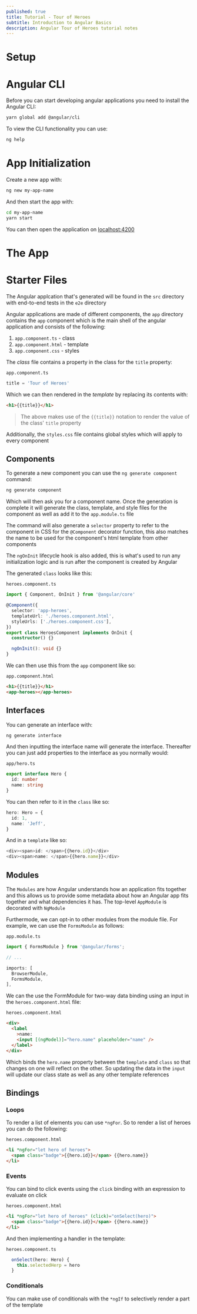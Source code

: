```yaml
---
published: true
title: Tutorial - Tour of Heroes
subtitle: Introduction to Angular Basics
description: Angular Tour of Heroes tutorial notes
---
```


# Setup

# Angular CLI

Before you can start developing angular applications you need to install the Angular CLI:

```sh
yarn global add @angular/cli
```

To view the CLI functionality you can use:

```sh
ng help
```

# App Initialization

Create a new app with:

```sh
ng new my-app-name
```

And then start the app with:

```sh
cd my-app-name
yarn start
```

You can then open the application on [localhost:4200](http://localhost:4200)

# The App

# Starter Files

The Angular applcation that's generated will be found in the `src` directory with end-to-end tests in the `e2e` directory

Angular applications are made of different components, the `app` directory contains the `app` component which is the main shell of the angular application and consists of the following:

1. `app.component.ts` - class
2. `app.component.html` - template
3. `app.component.css` - styles

The _class_ file contains a property in the class for the `title` property:

`app.component.ts`

```ts
title = 'Tour of Heroes'
```

Which we can then rendered in the _template_ by replacing its contents with:

```html
<h1>{{title}}</h1>
```

> The above makes use of the `{{title}}` notation to render the value of the class' `title` property

Additionally, the `styles.css` file contains global styles which will apply to every component

## Components

To generate a new component you can use the `ng generate component` command:

```sh
ng generate component
```

Which will then ask you for a component name. Once the generation is complete it will generate the class, template, and style files for the component as well as add it to the `app.module.ts` file

The command will also generate a `selector` property to refer to the component in CSS for the `@Component` decorator function, this also matches the name to be used for the component's html template from other components

The `ngOnInit` lifecycle hook is also added, this is what's used to run any initialization logic and is run after the component is created by Angular

The generated `class` looks like this:

`heroes.component.ts`

```ts
import { Component, OnInit } from '@angular/core'

@Component({
  selector: 'app-heroes',
  templateUrl: './heroes.component.html',
  styleUrls: ['./heroes.component.css'],
})
export class HeroesComponent implements OnInit {
  constructor() {}

  ngOnInit(): void {}
}
```

We can then use this from the `app` component like so:

`app.component.html`

```html
<h1>{{title}}</h1>
<app-heroes></app-heroes>
```

## Interfaces

You can generate an interface with:

```sh
ng generate interface
```

And then inputting the interface name will generate the interface. Thereafter you can just add properties to the interface as you normally would:

`app/hero.ts`

```ts
export interface Hero {
  id: number
  name: string
}
```

You can then refer to it in the `class` like so:

```ts
hero: Hero = {
  id: 1,
  name: 'Jeff',
}
```

And in a `template` like so:

```ts
<div><span>id: </span>{{hero.id}}</div>
<div><span>name: </span>{{hero.name}}</div>
```

## Modules

The `Modules` are how Angular understands how an application fits together and this allows us to provide some metadata about how an Angular app fits together and what dependencies it has. The top-level `AppModule` is decorated with `NgModule`

Furthermode, we can opt-in to other modules from the module file. For example, we can use the `FormsModule` as follows:

`app.module.ts`

```ts
import { FormsModule } from '@angular/forms';

// ...

imports: [
  BrowserModule,
  FormsModule,
],
```

We can the use the FormModule for two-way data binding using an input in the `heroes.component.html` file:

`heroes.component.html`

```html
<div>
  <label
    >name:
    <input [(ngModel)]="hero.name" placeholder="name" />
  </label>
</div>
```

Which binds the `hero.name` property between the `template` and `class` so that changes on one will reflect on the other. So updating the data in the `input` will update our class state as well as any other template references

## Bindings

### Loops

To render a list of elements you can use `*ngFor`. So to render a list of heroes you can do the following:

`heroes.component.html`

```html
<li *ngFor="let hero of heroes">
  <span class="badge">{{hero.id}}</span> {{hero.name}}
</li>
```

### Events

You can bind to click events using the `click` binding with an expression to evaluate on click

`heroes.component.html`

```html
<li *ngFor="let hero of heroes" (click)="onSelect(hero)">
  <span class="badge">{{hero.id}}</span> {{hero.name}}
</li>
```

And then implementing a handler in the template:

`heroes.component.ts`

```ts
  onSelect(hero: Hero) {
    this.selectedHerp = hero
  }
```

### Conditionals

You can make use of conditionals with the `*ngIf` to selectively render a part of the template
